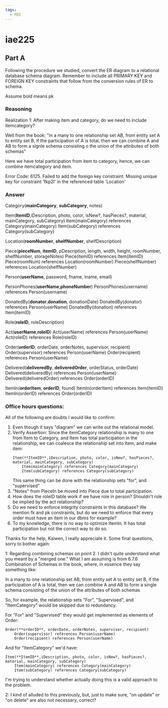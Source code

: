 ```yaml
---
tags:
  - PDS
---
```

# iae225

## Part A
Following the procedure we studied, convert the ER diagram to a relational database schema diagram. Remember to include all PRIMARY KEY and FOREIGN KEY constraints that follow from the conversion rules of ER to schema.

Assume bold means pk
### Reasoning

Realization 1:
After making item and category, do we need to include itemcategory?

Well from the book: "in a many to one relationship set AB, from entity set A to entity set B, if the participation of A is total, then we can combine A and AB to form a signle schema consisting o the union of the attributes of both schemas"

Here we have total participation from item to category, hence, we can combine itemcategory and item.

Error Code: 6125. Failed to add the foreign key constraint. Missing unique key for constraint 'fkp2l' in the referenced table 'Location'

### Answer
Category(**mainCategory**, **subCategory**, notes)

Item(**ItemID**,iDescription, photo, color, isNew?, hasPieces?, material, mainCategory, subCategory)
	Item(mainCategory) references Category(mainCategory)
	Item(subCategory) references Category(subCategory)

Location(**roomNumber**, **shelfNumber**, shelfDescription)

Piece(**pieceNum**, **itemID**, pDescription, length, width, height, roomNumber, shelfNumber, storageNotes)
	Piece(itemID) references Item(itemID)
	Piece(roomNum) references Location(roomNumber)
	Piece(shelfNumber) references Location(shelfNumber)

Person(**userName**, password, fname, lname, email)

PersonPhones(**userName**,**phoneNumber**)
	PersonPhones(username) references Person(username)

DonatedBy(**donator**,**donation**, donationDate)
	DonatedBy(donator) references Person(userName)
	DonatedBy(donation) references Item(itemID)

Role(**roleID**, roleDescription)

Act(**userName**,**roleID**)
	Act(userName) references Person(userName)
	Act(roleID) references Role(roleID)

Order(**orderID**, orderDate, orderNotes, supervisor, recipient)
	Order(supervisor) references Person(userName)
	Order(recipient) references Person(userName)

Delivered(**deliveredBy**, **deliveredOrder**, orderStatus, orderDate)
	Delivered(deliveredBy) references Person(userName)
	Delivered(deliveredOrder) references Order(orderID)

ItemIn(**orderItem**, **orderID**, found)
	ItemIn(orderItem) references Item(itemID)
	ItemIn(orderID) references Order(orderID)
### Office hours questions:
All of the following are doubts I would like to confirm:
1. Even though it says "diagram" we can write out the relational model.
2. Verify Assertion: Since the itemCategory relationship is many to one from Item to Category, and Item has total participation in the relationship, we can coalesce the relationship set into Item, and make item:
	```
	Item(**ItemID**,iDescription, photo, color, isNew?, hasPieces?, material, mainCategory, subCategory)
		Item(mainCategory) references Category(mainCategory)
		Item(subCategory) references Category(subCategory)
	```
	This same thing can be done with the relationship sets "for", and "supervised" 
3. "Notes" from PieceIn be moved into Piece due to total participation.
4. How does the roleID table work if we have role in person? Shouldn't role be implied by the act relationship?
5. Do we need to enforce integrity constraints in this database? We mention fk and pk constraints, but do we need to enforce that every order must have an item in our dbms for example?
6. To my knowledge, there is no way to optimize ItemIn. It has total participation but not the correct way to do so.

Thanks for the help, Kaiwen, I really appreciate it. Some final questions, sorry to bother again:

1:
Regarding combining schemas on point 2. I didn't quite understand what you meant by a "merged one." What I am assuming is from 6.7.6 Combination of Schemas in the book, where, in essence they say something like: 

In a many to one relationship set AB, from entity set A to entity set B, if the participation of A is total, then we can combine A and AB to form a single schema consisting of the union of the attributes of both schemas

So, for example, the relationship sets "For", "Supervised", and "ItemCategory" would be skipped due to redundancy. 

For "For" and "Supervised" they would get implemented as elements of Order:
```
Order(**orderID**, orderDate, orderNotes, supervisor, recipient)
	Order(supervisor) references Person(userName)
	Order(recipient) references Person(userName)
```

And for "ItemCategory" we'd have:

```
Item(**ItemID**,iDescription, photo, color, isNew?, hasPieces?, material, mainCategory, subCategory)
	Item(mainCategory) references Category(mainCategory)
	Item(subCategory) references Category(subCategory)
```

I'm trying to understand whether actually doing this is a valid approach to the problem.

2: I kind of alluded to this previously, but, just to make sure, "on update" or "on delete" are also not necessary, correct?

